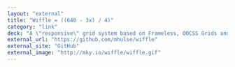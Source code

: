 ```yaml
---
layout: "external"
title: "Wiffle = ((640 - 3x) / 4)"
category: "link"
deck: "A \"responsive\" grid system based on Frameless, OOCSS Grids and Standard Advertising Units."
external_url: "https://github.com/mhulse/wiffle"
external_site: "GitHub"
external_image: "http://mky.io/wiffle/wiffle.gif"
---
```

